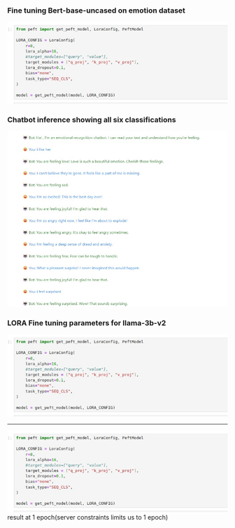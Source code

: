 <h3>Fine tuning Bert-base-uncased on emotion dataset</h3>
<img src="images/6f45a6fb-eb99-400e-9431-2dd3fcf05c32.jpg">


<h3>Chatbot inference showing all six classifications</h3>
<img src="images/071aa6c3-37b1-4bd5-8623-70d6bcf0fbc5.jpg">


<h3>LORA Fine tuning parameters for llama-3b-v2</h3>
<img src="images/6f45a6fb-eb99-400e-9431-2dd3fcf05c32.jpg">

---------------------------------------------------------------
<img src="images/6f45a6fb-eb99-400e-9431-2dd3fcf05c32.jpg"><br>
result at 1 epoch(server constraints limits us to 1 epoch)
